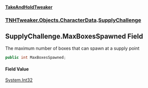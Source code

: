 #### [TakeAndHoldTweaker](index.md 'index')
### [TNHTweaker.Objects.CharacterData](TNHTweaker.Objects.CharacterData.md 'TNHTweaker.Objects.CharacterData').[SupplyChallenge](TNHTweaker.Objects.CharacterData.SupplyChallenge.md 'TNHTweaker.Objects.CharacterData.SupplyChallenge')

## SupplyChallenge.MaxBoxesSpawned Field

The maximum number of boxes that can spawn at a supply point

```csharp
public int MaxBoxesSpawned;
```

#### Field Value
[System.Int32](https://docs.microsoft.com/en-us/dotnet/api/System.Int32 'System.Int32')